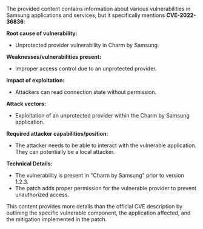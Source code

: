 The provided content contains information about various vulnerabilities in Samsung applications and services, but it specifically mentions **CVE-2022-36836**:

**Root cause of vulnerability:**
- Unprotected provider vulnerability in Charm by Samsung.

**Weaknesses/vulnerabilities present:**
- Improper access control due to an unprotected provider.

**Impact of exploitation:**
- Attackers can read connection state without permission.

**Attack vectors:**
- Exploitation of an unprotected provider within the Charm by Samsung application.

**Required attacker capabilities/position:**
- The attacker needs to be able to interact with the vulnerable application. They can potentially be a local attacker.

**Technical Details:**
- The vulnerability is present in "Charm by Samsung" prior to version 1.2.3.
- The patch adds proper permission for the vulnerable provider to prevent unauthorized access.

This content provides more details than the official CVE description by outlining the specific vulnerable component, the application affected, and the mitigation implemented in the patch.